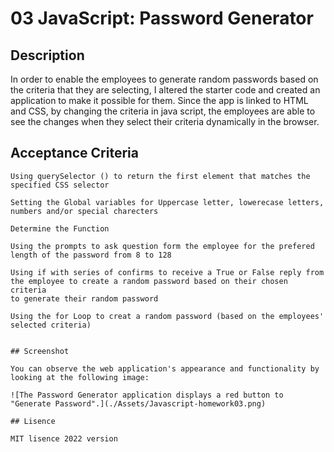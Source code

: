 # 03 JavaScript: Password Generator

## Description

In order to enable the employees to generate random passwords based on the criteria that they are selecting, I altered the starter code and created an application to make it possible for them. Since the app is linked to HTML and CSS, by changing the criteria in java script, the employees are able to see the changes when they select their criteria dynamically in the browser.



## Acceptance Criteria

```
Using querySelector () to return the first element that matches the specified CSS selector

Setting the Global variables for Uppercase letter, lowerecase letters, numbers and/or special charecters

Determine the Function

Using the prompts to ask question form the employee for the prefered length of the password from 8 to 128

Using if with series of confirms to receive a True or False reply from the employee to create a random password based on their chosen criteria
to generate their random password

Using the for Loop to creat a random password (based on the employees' selected criteria)


## Screenshot

You can observe the web application's appearance and functionality by looking at the following image:

![The Password Generator application displays a red button to "Generate Password".](./Assets/Javascript-homework03.png)

## Lisence

MIT lisence 2022 version
